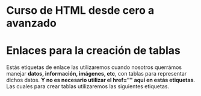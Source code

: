 # Curso de HTML desde cero a avanzado

# Enlaces para la creación de tablas
Estás etiquetas de enlace las utilizaremos cuando nosotros querrámos manejar **datos, información, imágenes, etc**, con tablas para representar dichos datos. **Y no es necesario utilizar el href="" aquí en estás etiquetas**. Las cuales para crear tablas utilizaremos las siguientes etiquetas.